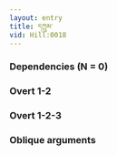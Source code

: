 ```yaml
---
layout: entry
title: དཀྲུམ་
vid: Hill:0018
---
```

### Dependencies (N = 0)


### Overt 1-2


### Overt 1-2-3


### Oblique arguments
